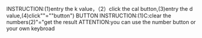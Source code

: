 INSTRUCTION:(1)entry the k value，（2）click the cal button,(3)entry the d value,(4)click""=""button")
BUTTON INSTRUCTION:(1)C:clear the numbers(2)"="get the result
ATTENTION:you can use the number button or your own keybroad
